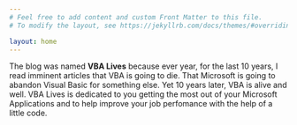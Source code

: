 ```yaml
---
# Feel free to add content and custom Front Matter to this file.
# To modify the layout, see https://jekyllrb.com/docs/themes/#overriding-theme-defaults

layout: home
---
```




The blog was named **VBA Lives** because ever year, for the last 10 years, I read imminent articles that VBA is going to die.  That Microsoft is going to abandon Visual Basic for something else. Yet 10 years later, VBA is alive and well.  VBA Lives is dedicated to you getting the most out of your Microsoft Applications and to help improve your job perfomance with the help of a little code.  